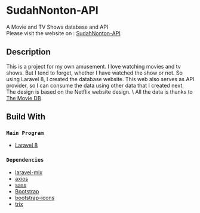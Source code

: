 
# SudahNonton-API

A Movie and TV Shows database and API \
Please visit the website on : [SudahNonton-API](https://sudahnonton.000webhostapp.com/)

## Description
This is a project for my own amusement. I love watching movies and tv shows. But I tend to forget, whether I have watched the show or not. So using Laravel 8, I created the database website. This web also serves as API provider, so I can consume the data using other data that I created next. The design is based on the Netflix website design. \ 
All the data is thanks to [The Movie DB](https://developers.themoviedb.org/3/getting-started/introduction)

## Build With

### `Main Program`

* [Laravel 8](https://laravel.com/)

### `Dependencies`

* [laravel-mix](https://laravel-mix.com/)
* [axios](https://axios-http.com/docs/intro)
* [sass](https://sass-lang.com/)
* [Bootstrap](https://getbootstrap.com/)
* [bootstrap-icons](https://icons.getbootstrap.com/)
* [trix](https://trix-editor.org/)
